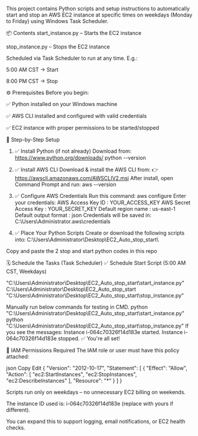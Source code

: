 This project contains Python scripts and setup instructions to automatically start and stop an AWS EC2 instance at specific times on weekdays (Monday to Friday) using Windows Task Scheduler.

📦 Contents
start_instance.py – Starts the EC2 instance

stop_instance.py – Stops the EC2 instance

Scheduled via Task Scheduler to run at any time. E.g.:

5:00 AM CST → Start

8:00 PM CST → Stop

⚙️ Prerequisites
Before you begin:

✅ Python installed on your Windows machine

✅ AWS CLI installed and configured with valid credentials

✅ EC2 instance with proper permissions to be started/stopped

🧩 Step-by-Step Setup
1. ✅ Install Python (if not already)
Download from: https://www.python.org/downloads/
python --version

2. ✅ Install AWS CLI
Download & install the AWS CLI from:
👉 https://awscli.amazonaws.com/AWSCLIV2.msi
After install, open Command Prompt and run:
aws --version

4. ✅ Configure AWS Credentials
Run this command:
aws configure
Enter your credentials:
AWS Access Key ID     : YOUR_ACCESS_KEY
AWS Secret Access Key : YOUR_SECRET_KEY
Default region name   : us-east-1
Default output format : json
Credentials will be saved in:
C:\Users\Administrator\.aws\credentials

4. ✅ Place Your Python Scripts
Create or download the following scripts into:
C:\Users\Administrator\Desktop\EC2_Auto_stop_start\

Copy and paste the 2 stop and start python codes in this repo
    
🗓️ Schedule the Tasks (Task Scheduler)
✅ Schedule Start Script (5:00 AM CST, Weekdays)

"C:\Users\Administrator\Desktop\EC2_Auto_stop_start\start_instance.py"
C:\Users\Administrator\Desktop\EC2_Auto_stop_start
"C:\Users\Administrator\Desktop\EC2_Auto_stop_start\stop_instance.py"

Manually run below commands for testing in CMD.
python "C:\Users\Administrator\Desktop\EC2_Auto_stop_start\start_instance.py"
python "C:\Users\Administrator\Desktop\EC2_Auto_stop_start\stop_instance.py"
If you see the messages:
Instance i-064c70326f14d183e started.
Instance i-064c70326f14d183e stopped.
✅ You're all set!

🔐 IAM Permissions Required
The IAM role or user must have this policy attached:

json
Copy
Edit
{
  "Version": "2012-10-17",
  "Statement": [
    {
      "Effect": "Allow",
      "Action": [
        "ec2:StartInstances",
        "ec2:StopInstances",
        "ec2:DescribeInstances"
      ],
      "Resource": "*"
    }
  ]
}


Scripts run only on weekdays – no unnecessary EC2 billing on weekends.

The instance ID used is: i-064c70326f14d183e (replace with yours if different).

You can expand this to support logging, email notifications, or EC2 health checks.
